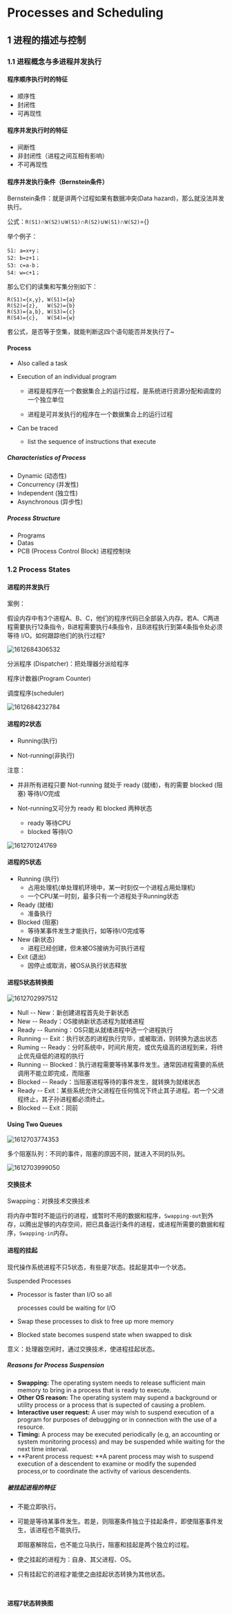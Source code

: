 # Processes and Scheduling

## 1 进程的描述与控制

### 1.1 进程概念与多进程并发执行 

#### 程序顺序执行时的特征

- 顺序性
- 封闭性
- 可再现性
  

#### 程序并发执行时的特征

- 间断性
- 非封闭性（进程之间互相有影响）
- 不可再现性

#### 程序并发执行条件（Bernstein条件）

Bernstein条件：就是讲两个过程如果有数据冲突(Data hazard)，那么就没法并发执行。

公式：`R(S1)`∩`W(S2)`∪`W(S1)`∩`R(S2)`∪`W(S1)`∩`W(S2)`={} 

举个例子：

```
S1: a=x+y；
S2: b=z+1；
S3: c=a-b；
S4: w=c+1；
```

那么它们的读集和写集分别如下：

```
R(S1)={x,y}, W(S1)={a}
R(S2)={z},   W(S2)={b}
R(S3)={a,b}, W(S3)={c}
R(S4)={c},   W(S4)={w}
```

套公式，是否等于空集，就能判断这四个语句能否并发执行了~



#### Process

- Also called a task

- Execution of an individual program

  - 进程是程序在一个数据集合上的运行过程，是系统进行资源分配和调度的一个独立单位

  - 进程是可并发执行的程序在一个数据集合上的运行过程

- Can be traced

  - list the sequence of instructions that execute

##### Characteristics of Process

- Dynamic (动态性)
- Concurrency (并发性)
- Independent (独立性)
- Asynchronous (异步性)

##### Process Structure

- Programs
- Datas
- PCB (Process Control Block) 进程控制块

### 1.2 Process States

#### 进程的并发执行

案例：

假设内存中有3个进程A、B、C，他们的程序代码已全部装入内存。若A、C两进程需要执行12条指令，B进程需要执行4条指令，且B进程执行到第4条指令处必须等待 I/O。如何跟踪他们的执行过程?

![1612684306532](C:\Users\Dongbixi\AppData\Roaming\Typora\typora-user-images\1612684306532.png)

分派程序 (Dispatcher)：把处理器分派给程序

程序计数器(Program Counter)

调度程序(scheduler)

![1612684232784](C:\Users\Dongbixi\AppData\Roaming\Typora\typora-user-images\1612684232784.png)



#### 进程的2状态

- Running(执行) 

- Not-running(非执行)  

注意：

- 并非所有进程只要 Not-running 就处于 ready (就绪)，有的需要 blocked (阻塞) 等待I/O完成

- Not-running又可分为 ready 和 blocked 两种状态

  - ready 等待CPU
  - blocked 等待I/O

  

![1612701241769](C:\Users\Dongbixi\AppData\Roaming\Typora\typora-user-images\1612701241769.png)



#### 进程的5状态

- Running (执行)
  - 占用处理机(单处理机环境中，某一时刻仅一个进程占用处理机)
  - 一个CPU某一时刻，最多只有一个进程处于Running状态
- Ready (就绪)
  - 准备执行
- Blocked (阻塞)
  - 等待某事件发生才能执行，如等待I/O完成等
- New (新状态)
  - 进程已经创建，但未被OS接纳为可执行进程
- Exit (退出)
  - 因停止或取消，被OS从执行状态释放

#### 进程5状态转换图

![1612702997512](C:\Users\Dongbixi\AppData\Roaming\Typora\typora-user-images\1612702997512.png)



- Null -- New：新创建进程首先处于新状态
- New -- Ready：OS接纳新状态进程为就绪进程
- Ready -- Running：OS只能从就绪进程中选一个进程执行
- Running -- Exit：执行状态的进程执行完毕，或被取消，则转换为退出状态
- Ruming -- Ready：分时系统中，时间片用完，或优先级高的进程到来，将终止优先级低的进程的执行
- Running -- Blocked：执行进程需要等待某事件发生。通常因进程需要的系统调用不能立即完成，而阻塞
- Blocked -- Ready：当阻塞进程等待的事件发生，就转换为就绪状态
- Ready -- Exit：某些系统允许父进程在任何情况下终止其子进程。若一个父进程终止，其子孙进程都必须终止。
- Blocked -- Exit：同前

#### Using Two Queues

![1612703774353](C:\Users\Dongbixi\AppData\Roaming\Typora\typora-user-images\1612703774353.png)

多个阻塞队列：不同的事件，阻塞的原因不同，就进入不同的队列。

![1612703999050](C:\Users\Dongbixi\AppData\Roaming\Typora\typora-user-images\1612703999050.png)

#### 交换技术

Swapping：对换技术交换技术

将内存中暂时不能运行的进程，或暂时不用的数据和程序，`Swapping-out`到外存，以腾出足够的内存空间，把已具备运行条件的进程，或进程所需要的数据和程序，`Swapping-in`内存。

#### 进程的挂起

现代操作系统进程不只5状态，有些是7状态。挂起是其中一个状态。

Suspended Processes

- Processor is faster than I/O so all 

  processes could be waiting for I/O

- Swap these processes to disk to free up more memory

- Blocked state becomes suspend state when swapped to disk

意义：处理器空闲时，通过交换技术，使进程挂起状态。

##### Reasons for Process Suspension

- **Swapping:** The operating system needs to release sufficient main memory to bring in a process that is ready to execute.
- **Other OS reason:** The operating system may supend a background or utility process or a process that is supected of causing a problem.
- **Interactive user request:** A user may wish to suspend execution of a program for purposes of debugging or in connection with the use of a resource.
- **Timing:** A process may be executed periodically (e.g, an accounting or system monitoring process) and may be suspended while waiting for the next time interval.
- **Parent process request: **A parent process may wish to suspend execution of a descendent to examine or modify the supended process,or to coordinate the activity of various descendents.

##### 被挂起进程的特征

- 不能立即执行。

- 可能是等待某事件发生。若是，则阻塞条件独立于挂起条件，即使阻塞事件发生，该进程也不能执行。

  即阻塞解除后，也不能立马执行，阻塞和挂起是两个独立的过程。

- 使之挂起的进程为：自身、其父进程、OS。

- 只有挂起它的进程才能使之由挂起状态转换为其他状态。



```


```





#### 进程7状态转换图
